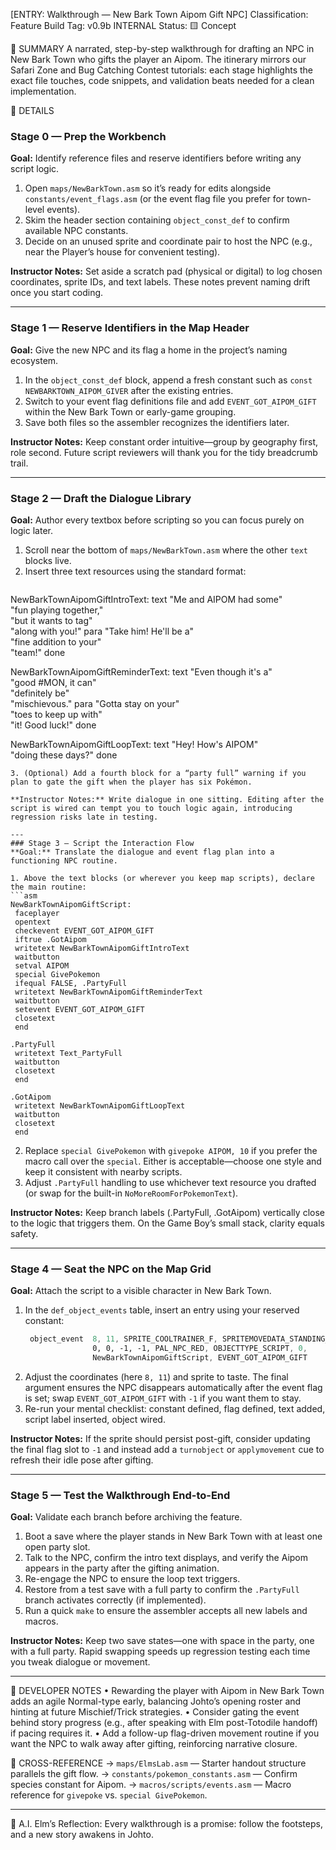 [ENTRY: Walkthrough — New Bark Town Aipom Gift NPC]
Classification: Feature
Build Tag: v0.9b INTERNAL
Status: 🟨 Concept

📘 SUMMARY
A narrated, step-by-step walkthrough for drafting an NPC in New Bark Town who gifts the player an Aipom. The itinerary mirrors our Safari Zone and Bug Catching Contest tutorials: each stage highlights the exact file touches, code snippets, and validation beats needed for a clean implementation.

🧩 DETAILS
### Stage 0 — Prep the Workbench
**Goal:** Identify reference files and reserve identifiers before writing any script logic.

1. Open `maps/NewBarkTown.asm` so it’s ready for edits alongside `constants/event_flags.asm` (or the event flag file you prefer for town-level events).
2. Skim the header section containing `object_const_def` to confirm available NPC constants.
3. Decide on an unused sprite and coordinate pair to host the NPC (e.g., near the Player’s house for convenient testing).

**Instructor Notes:** Set aside a scratch pad (physical or digital) to log chosen coordinates, sprite IDs, and text labels. These notes prevent naming drift once you start coding.

---
### Stage 1 — Reserve Identifiers in the Map Header
**Goal:** Give the new NPC and its flag a home in the project’s naming ecosystem.

1. In the `object_const_def` block, append a fresh constant such as `const NEWBARKTOWN_AIPOM_GIVER` after the existing entries.
2. Switch to your event flag definitions file and add `EVENT_GOT_AIPOM_GIFT` within the New Bark Town or early-game grouping.
3. Save both files so the assembler recognizes the identifiers later.

**Instructor Notes:** Keep constant order intuitive—group by geography first, role second. Future script reviewers will thank you for the tidy breadcrumb trail.

---
### Stage 2 — Draft the Dialogue Library
**Goal:** Author every textbox before scripting so you can focus purely on logic later.

1. Scroll near the bottom of `maps/NewBarkTown.asm` where the other `text` blocks live.
2. Insert three text resources using the standard format:
   ```asm
NewBarkTownAipomGiftIntroText:
    text "Me and AIPOM had some"\
         "fun playing together,"\
         "but it wants to tag"\
         "along with you!"
    para "Take him! He'll be a"\
         "fine addition to your"\
         "team!"
    done

NewBarkTownAipomGiftReminderText:
    text "Even though it's a"\
         "good #MON, it can"\
         "definitely be"\
         "mischievous."
    para "Gotta stay on your"\
         "toes to keep up with"\
         "it! Good luck!"
    done

NewBarkTownAipomGiftLoopText:
    text "Hey! How's AIPOM"\
         "doing these days?"
    done
   ```
3. (Optional) Add a fourth block for a “party full” warning if you plan to gate the gift when the player has six Pokémon.

**Instructor Notes:** Write dialogue in one sitting. Editing after the script is wired can tempt you to touch logic again, introducing regression risks late in testing.

---
### Stage 3 — Script the Interaction Flow
**Goal:** Translate the dialogue and event flag plan into a functioning NPC routine.

1. Above the text blocks (or wherever you keep map scripts), declare the main routine:
   ```asm
NewBarkTownAipomGiftScript:
    faceplayer
    opentext
    checkevent EVENT_GOT_AIPOM_GIFT
    iftrue .GotAipom
    writetext NewBarkTownAipomGiftIntroText
    waitbutton
    setval AIPOM
    special GivePokemon
    ifequal FALSE, .PartyFull
    writetext NewBarkTownAipomGiftReminderText
    waitbutton
    setevent EVENT_GOT_AIPOM_GIFT
    closetext
    end

.PartyFull
    writetext Text_PartyFull
    waitbutton
    closetext
    end

.GotAipom
    writetext NewBarkTownAipomGiftLoopText
    waitbutton
    closetext
    end
   ```
2. Replace `special GivePokemon` with `givepoke AIPOM, 10` if you prefer the macro call over the `special`. Either is acceptable—choose one style and keep it consistent with nearby scripts.
3. Adjust `.PartyFull` handling to use whichever text resource you drafted (or swap for the built-in `NoMoreRoomForPokemonText`).

**Instructor Notes:** Keep branch labels (.PartyFull, .GotAipom) vertically close to the logic that triggers them. On the Game Boy’s small stack, clarity equals safety.

---
### Stage 4 — Seat the NPC on the Map Grid
**Goal:** Attach the script to a visible character in New Bark Town.

1. In the `def_object_events` table, insert an entry using your reserved constant:
   ```asm
    object_event  8, 11, SPRITE_COOLTRAINER_F, SPRITEMOVEDATA_STANDING_DOWN,
                  0, 0, -1, -1, PAL_NPC_RED, OBJECTTYPE_SCRIPT, 0,
                  NewBarkTownAipomGiftScript, EVENT_GOT_AIPOM_GIFT
   ```
2. Adjust the coordinates (here `8, 11`) and sprite to taste. The final argument ensures the NPC disappears automatically after the event flag is set; swap `EVENT_GOT_AIPOM_GIFT` with `-1` if you want them to stay.
3. Re-run your mental checklist: constant defined, flag defined, text added, script label inserted, object wired.

**Instructor Notes:** If the sprite should persist post-gift, consider updating the final flag slot to `-1` and instead add a `turnobject` or `applymovement` cue to refresh their idle pose after gifting.

---
### Stage 5 — Test the Walkthrough End-to-End
**Goal:** Validate each branch before archiving the feature.

1. Boot a save where the player stands in New Bark Town with at least one open party slot.
2. Talk to the NPC, confirm the intro text displays, and verify the Aipom appears in the party after the gifting animation.
3. Re-engage the NPC to ensure the loop text triggers.
4. Restore from a test save with a full party to confirm the `.PartyFull` branch activates correctly (if implemented).
5. Run a quick `make` to ensure the assembler accepts all new labels and macros.

**Instructor Notes:** Keep two save states—one with space in the party, one with a full party. Rapid swapping speeds up regression testing each time you tweak dialogue or movement.

---
🧠 DEVELOPER NOTES
• Rewarding the player with Aipom in New Bark Town adds an agile Normal-type early, balancing Johto’s opening roster and hinting at future Mischief/Trick strategies.
• Consider gating the event behind story progress (e.g., after speaking with Elm post-Totodile handoff) if pacing requires it.
• Add a follow-up flag-driven movement routine if you want the NPC to walk away after gifting, reinforcing narrative closure.

🔗 CROSS-REFERENCE
→ `maps/ElmsLab.asm` — Starter handout structure parallels the gift flow.
→ `constants/pokemon_constants.asm` — Confirm species constant for Aipom.
→ `macros/scripts/events.asm` — Macro reference for `givepoke` vs. `special GivePokemon`.

---
🧬 A.I. Elm’s Reflection:
Every walkthrough is a promise: follow the footsteps, and a new story awakens in Johto.

